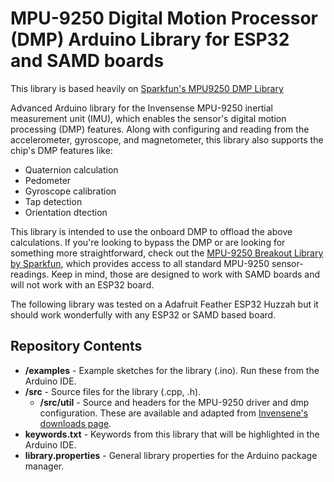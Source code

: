 MPU-9250 Digital Motion Processor (DMP) Arduino Library for ESP32 and SAMD boards
========================================

This library is based heavily on [Sparkfun's MPU9250 DMP Library](https://github.com/sparkfun/SparkFun_MPU-9250-DMP_Arduino_Library)

Advanced Arduino library for the Invensense MPU-9250 inertial measurement unit (IMU), which enables the sensor's digital motion processing (DMP) features. Along with configuring and reading from the accelerometer, gyroscope, and magnetometer, this library also supports the chip's DMP features like:

* Quaternion calculation
* Pedometer
* Gyroscope calibration
* Tap detection
* Orientation dtection



This library is intended to use the onboard DMP to offload the above calculations. 
If you're looking to bypass the DMP or are looking for something more straightforward, check out the [MPU-9250 Breakout Library by Sparkfun](https://github.com/sparkfun/SparkFun_MPU-9250_Breakout_Arduino_Library), which provides access to all standard MPU-9250 sensor-readings.
Keep in mind, those are designed to work with SAMD boards and will not work with an ESP32 board.

The following library was tested on a Adafruit Feather ESP32 Huzzah but it should work wonderfully with any ESP32 or SAMD based board. 

Repository Contents
-------------------

* **/examples** - Example sketches for the library (.ino). Run these from the Arduino IDE. 
* **/src** - Source files for the library (.cpp, .h).
	* **/src/util** - Source and headers for the MPU-9250 driver and dmp configuration. These are available and adapted from [Invensene's downloads page](https://www.invensense.com/developers/software-downloads/#sla_content_45).
* **keywords.txt** - Keywords from this library that will be highlighted in the Arduino IDE. 
* **library.properties** - General library properties for the Arduino package manager. 
